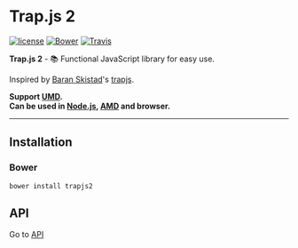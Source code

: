 # Trap.js 2
[![license](https://img.shields.io/github/license/gluons/trapjs2.svg?style=flat-square)](https://github.com/gluons/trapjs2/blob/master/LICENSE)
[![Bower](https://img.shields.io/bower/v/trapjs2.svg?style=flat-square)](https://github.com/gluons/trapjs2)
[![Travis](https://img.shields.io/travis/gluons/trapjs2.svg?style=flat-square)](https://travis-ci.org/gluons/trapjs2)

**Trap.js 2** - 📚 Functional JavaScript library for easy use.


Inspired by [Baran Skistad](https://github.com/bjskistad)'s [trapjs](https://github.com/bjskistad/trapjs).

**Support [UMD](https://github.com/umdjs/umd).  
Can be used in [Node.js](https://nodejs.org), [AMD](https://github.com/amdjs/amdjs-api/blob/master/AMD.md) and browser.**

---

## Installation
### Bower
```
bower install trapjs2
```

## API
Go to [API](./docs/API.md)
